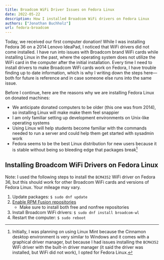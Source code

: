 ```yaml
---
title: Broadcom WiFi Driver Issues on Fedora Linux
date: 2022-05-22
description: How I installed Broadcom WiFi drivers on Fedora Linux
authors: ["Jonathan Buchholz"]
url: fedora-broadcom
---
```


Today, we received our first computer donation! While I was installing Fedora 36
on a 2014 Lenovo IdeaPad, I noticed that WiFi drivers did not come installed. I
have run into issues with Broadcom brand WiFi cards while installing Linux in
the past, where the operating system does not utilize the WiFi card in the
computer after the initial installation. Every time I need to install drivers to
make Broadcom WiFi cards work on Fedora, I have trouble finding up to date
information, which is why I writing down the steps here—both for future
is reference and in case someone else runs into the same issue.

Before I continue, here are the reasons why we are installing Fedora Linux on
donated machines:

- We anticipate donated computers to be older (this one was from 2014), so
  installing Linux will make make them feel snappier
- I am only familiar setting up development environments on Unix-like operating
  systems
- Using Linux will help students become familiar with the commands needed to run
  a server and could help them get started with sysadmin work
- Fedora seems to be the best Linux distribution for new users because it is
  stable without being so bleeding edge that packages break[^1]

[^1]: Initially, I was planning on using Linux Mint because the Cinnamon desktop
environment is very similar to Windows and it comes with a graphical driver
manager, but because I had issues installing the `BCM4352` WiFi driver with the
built-in driver manager (it said the driver was installed, but WiFi did not
work), I opted for Fedora Linux.

## Installing Broadcom WiFi Drivers on Fedora Linux

Note: I used the following steps to install the `BCM4352` WiFi driver on Fedora
36, but this should work for other Broadcom WiFi cards and versions of Fedora
Linux. Your mileage may vary.

1. Update packages: `$ sudo dnf update`
2. [Enable RPM Fusion repositories](https://docs.fedoraproject.org/en-US/quick-docs/setup_rpmfusion/)
	- Make sure to install both free and nonfree repositories
3. Install Broadcom WiFi drivers: `$ sudo dnf install broadcom-wl`
4. Restart the computer: `$ sudo reboot`
